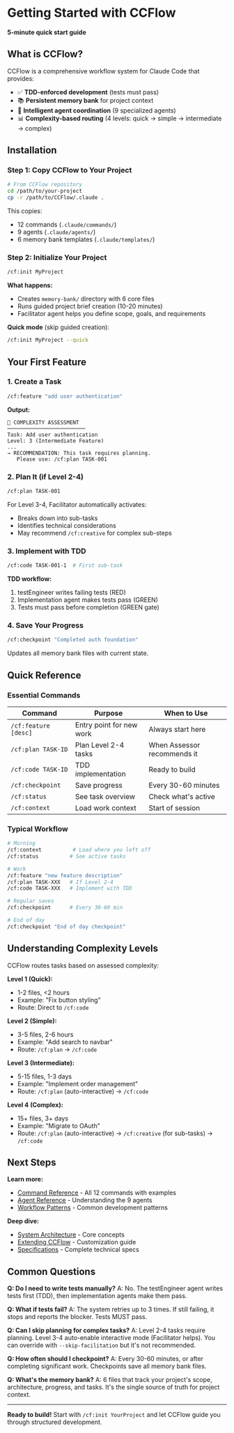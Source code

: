 # Getting Started with CCFlow

**5-minute quick start guide**

## What is CCFlow?

CCFlow is a comprehensive workflow system for Claude Code that provides:
- ✅ **TDD-enforced development** (tests must pass)
- 📚 **Persistent memory bank** for project context
- 🤖 **Intelligent agent coordination** (9 specialized agents)
- 📊 **Complexity-based routing** (4 levels: quick → simple → intermediate → complex)

## Installation

### Step 1: Copy CCFlow to Your Project

```bash
# From CCFlow repository
cd /path/to/your-project
cp -r /path/to/CCFlow/.claude .
```

This copies:
- 12 commands (`.claude/commands/`)
- 9 agents (`.claude/agents/`)
- 6 memory bank templates (`.claude/templates/`)

### Step 2: Initialize Your Project

```bash
/cf:init MyProject
```

**What happens:**
- Creates `memory-bank/` directory with 6 core files
- Runs guided project brief creation (10-20 minutes)
- Facilitator agent helps you define scope, goals, and requirements

**Quick mode** (skip guided creation):
```bash
/cf:init MyProject --quick
```

## Your First Feature

### 1. Create a Task

```bash
/cf:feature "add user authentication"
```

**Output:**
```
🎯 COMPLEXITY ASSESSMENT
─────────────────────────
Task: Add user authentication
Level: 3 (Intermediate Feature)
...
→ RECOMMENDATION: This task requires planning.
   Please use: /cf:plan TASK-001
```

### 2. Plan It (if Level 2-4)

```bash
/cf:plan TASK-001
```

For Level 3-4, Facilitator automatically activates:
- Breaks down into sub-tasks
- Identifies technical considerations
- May recommend `/cf:creative` for complex sub-steps

### 3. Implement with TDD

```bash
/cf:code TASK-001-1  # First sub-task
```

**TDD workflow:**
1. testEngineer writes failing tests (RED)
2. Implementation agent makes tests pass (GREEN)
3. Tests must pass before completion (GREEN gate)

### 4. Save Your Progress

```bash
/cf:checkpoint "Completed auth foundation"
```

Updates all memory bank files with current state.

## Quick Reference

### Essential Commands

| Command | Purpose | When to Use |
|---------|---------|-------------|
| `/cf:feature [desc]` | Entry point for new work | Always start here |
| `/cf:plan TASK-ID` | Plan Level 2-4 tasks | When Assessor recommends it |
| `/cf:code TASK-ID` | TDD implementation | Ready to build |
| `/cf:checkpoint` | Save progress | Every 30-60 minutes |
| `/cf:status` | See task overview | Check what's active |
| `/cf:context` | Load work context | Start of session |

### Typical Workflow

```bash
# Morning
/cf:context          # Load where you left off
/cf:status          # See active tasks

# Work
/cf:feature "new feature description"
/cf:plan TASK-XXX   # If Level 2-4
/cf:code TASK-XXX   # Implement with TDD

# Regular saves
/cf:checkpoint      # Every 30-60 min

# End of day
/cf:checkpoint "End of day checkpoint"
```

## Understanding Complexity Levels

CCFlow routes tasks based on assessed complexity:

**Level 1 (Quick):**
- 1-2 files, <2 hours
- Example: "Fix button styling"
- Route: Direct to `/cf:code`

**Level 2 (Simple):**
- 3-5 files, 2-6 hours
- Example: "Add search to navbar"
- Route: `/cf:plan` → `/cf:code`

**Level 3 (Intermediate):**
- 5-15 files, 1-3 days
- Example: "Implement order management"
- Route: `/cf:plan` (auto-interactive) → `/cf:code`

**Level 4 (Complex):**
- 15+ files, 3+ days
- Example: "Migrate to OAuth"
- Route: `/cf:plan` (auto-interactive) → `/cf:creative` (for sub-tasks) → `/cf:code`

## Next Steps

**Learn more:**
- [Command Reference](commands.md) - All 12 commands with examples
- [Agent Reference](agents.md) - Understanding the 9 agents
- [Workflow Patterns](workflows.md) - Common development patterns

**Deep dive:**
- [System Architecture](../system/architecture.md) - Core concepts
- [Extending CCFlow](../system/extending.md) - Customization guide
- [Specifications](../specifications/) - Complete technical specs

## Common Questions

**Q: Do I need to write tests manually?**
A: No. The testEngineer agent writes tests first (TDD), then implementation agents make them pass.

**Q: What if tests fail?**
A: The system retries up to 3 times. If still failing, it stops and reports the blocker. Tests MUST pass.

**Q: Can I skip planning for complex tasks?**
A: Level 2-4 tasks require planning. Level 3-4 auto-enable interactive mode (Facilitator helps). You can override with `--skip-facilitation` but it's not recommended.

**Q: How often should I checkpoint?**
A: Every 30-60 minutes, or after completing significant work. Checkpoints save all memory bank files.

**Q: What's the memory bank?**
A: 6 files that track your project's scope, architecture, progress, and tasks. It's the single source of truth for project context.

---

**Ready to build!** Start with `/cf:init YourProject` and let CCFlow guide you through structured development.
